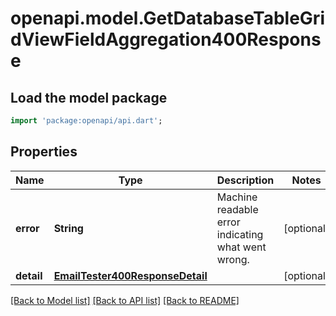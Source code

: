 # openapi.model.GetDatabaseTableGridViewFieldAggregation400Response

## Load the model package
```dart
import 'package:openapi/api.dart';
```

## Properties
Name | Type | Description | Notes
------------ | ------------- | ------------- | -------------
**error** | **String** | Machine readable error indicating what went wrong. | [optional] 
**detail** | [**EmailTester400ResponseDetail**](EmailTester400ResponseDetail.md) |  | [optional] 

[[Back to Model list]](../README.md#documentation-for-models) [[Back to API list]](../README.md#documentation-for-api-endpoints) [[Back to README]](../README.md)


